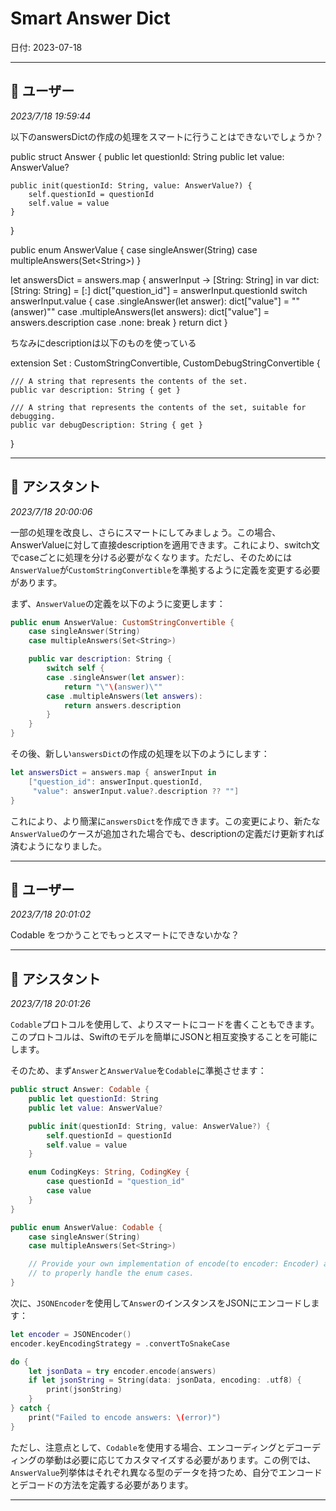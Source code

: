 # Smart Answer Dict

日付: 2023-07-18

---

## 👤 ユーザー
*2023/7/18 19:59:44*

以下のanswersDictの作成の処理をスマートに行うことはできないでしょうか？

public struct Answer {
    public let questionId: String
    public let value: AnswerValue?

    public init(questionId: String, value: AnswerValue?) {
        self.questionId = questionId
        self.value = value
    }
}

public enum AnswerValue {
    case singleAnswer(String)
    case multipleAnswers(Set&lt;String&gt;)
}

let answersDict = answers.map { answerInput -&gt; [String: String] in
            var dict: [String: String] = [:]
            dict["question_id"] = answerInput.questionId
            switch answerInput.value {
            case .singleAnswer(let answer):
                dict["value"] = "\"\(answer)\""
            case .multipleAnswers(let answers):
                dict["value"] = answers.description
            case .none:
                break
            }
            return dict
        }

ちなみにdescriptionは以下のものを使っている

extension Set : CustomStringConvertible, CustomDebugStringConvertible {

    /// A string that represents the contents of the set.
    public var description: String { get }

    /// A string that represents the contents of the set, suitable for debugging.
    public var debugDescription: String { get }
}

---

## 🤖 アシスタント
*2023/7/18 20:00:06*

一部の処理を改良し、さらにスマートにしてみましょう。この場合、AnswerValueに対して直接descriptionを適用できます。これにより、switch文でcaseごとに処理を分ける必要がなくなります。ただし、そのためには`AnswerValue`が`CustomStringConvertible`を準拠するように定義を変更する必要があります。

まず、`AnswerValue`の定義を以下のように変更します：

```swift
public enum AnswerValue: CustomStringConvertible {
    case singleAnswer(String)
    case multipleAnswers(Set<String>)

    public var description: String {
        switch self {
        case .singleAnswer(let answer):
            return "\"\(answer)\""
        case .multipleAnswers(let answers):
            return answers.description
        }
    }
}
```

その後、新しい`answersDict`の作成の処理を以下のようにします：

```swift
let answersDict = answers.map { answerInput in
    ["question_id": answerInput.questionId,
     "value": answerInput.value?.description ?? ""]
}
```

これにより、より簡潔に`answersDict`を作成できます。この変更により、新たな`AnswerValue`のケースが追加された場合でも、descriptionの定義だけ更新すれば済むようになりました。

---

## 👤 ユーザー
*2023/7/18 20:01:02*

Codable をつかうことでもっとスマートにできないかな？

---

## 🤖 アシスタント
*2023/7/18 20:01:26*

`Codable`プロトコルを使用して、よりスマートにコードを書くこともできます。このプロトコルは、Swiftのモデルを簡単にJSONと相互変換することを可能にします。

そのため、まず`Answer`と`AnswerValue`を`Codable`に準拠させます：

```swift
public struct Answer: Codable {
    public let questionId: String
    public let value: AnswerValue?

    public init(questionId: String, value: AnswerValue?) {
        self.questionId = questionId
        self.value = value
    }

    enum CodingKeys: String, CodingKey {
        case questionId = "question_id"
        case value
    }
}

public enum AnswerValue: Codable {
    case singleAnswer(String)
    case multipleAnswers(Set<String>)

    // Provide your own implementation of encode(to encoder: Encoder) and init(from decoder: Decoder)
    // to properly handle the enum cases.
}
```

次に、`JSONEncoder`を使用して`Answer`のインスタンスをJSONにエンコードします：

```swift
let encoder = JSONEncoder()
encoder.keyEncodingStrategy = .convertToSnakeCase

do {
    let jsonData = try encoder.encode(answers)
    if let jsonString = String(data: jsonData, encoding: .utf8) {
        print(jsonString)
    }
} catch {
    print("Failed to encode answers: \(error)")
}
```

ただし、注意点として、`Codable`を使用する場合、エンコーディングとデコーディングの挙動は必要に応じてカスタマイズする必要があります。この例では、`AnswerValue`列挙体はそれぞれ異なる型のデータを持つため、自分でエンコードとデコードの方法を定義する必要があります。

---
